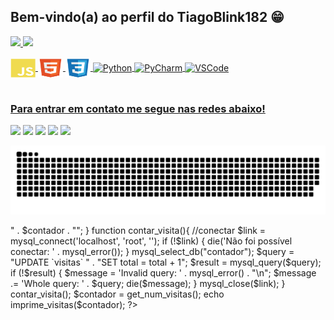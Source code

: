 ## Bem-vindo(a) ao perfil do TiagoBlink182 😁

 <div>
   <a href="https://github.com/TiagoBlink182">
   <img height="180em" src="https://github-readme-stats.vercel.app/api?username=TiagoBlink182&show_icons=true&theme=algolia&include_all_commits=true&count_private=true"/>
   <img height="180em" src="https://github-readme-stats.vercel.app/api/top-langs/?username=TiagoBlink182&layout=compact&langs_count=6&theme=algolia"/>

</div>
<div style="display: inline_block"><br>
  <img align="center" alt="Js" height="30" width="40" src="https://raw.githubusercontent.com/devicons/devicon/master/icons/javascript/javascript-plain.svg">
  <img align="center" alt="HTML" height="30" width="40" src="https://raw.githubusercontent.com/devicons/devicon/master/icons/html5/html5-original.svg">
  <img align="center" alt="CSS" height="30" width="40" src="https://raw.githubusercontent.com/devicons/devicon/master/icons/css3/css3-original.svg">
  <img align="center" alt="Python" height="30" width="40" src="https://cdn.jsdelivr.net/gh/devicons/devicon/icons/python/python-original-wordmark.svg">
  <img align="center" alt="PyCharm" height="30" width="40" src="https://cdn.jsdelivr.net/gh/devicons/devicon/icons/pycharm/pycharm-original.svg">
  <img align="center" alt="VSCode" height="30" width="40" src="https://cdn.jsdelivr.net/gh/devicons/devicon/icons/vscode/vscode-original.svg">
           
</div>
 
 <br>
 
  ### Para entrar em contato me segue nas redes abaixo!
 
<div> 
  <a href="https://www.youtube.com/channel/UCdgNFstc2PykTmdtNk0HjOw" target="_blank"><img src="https://img.shields.io/badge/YouTube-FF0000?style=for-the-badge&logo=youtube&logoColor=white" target="_blank"></a>
  <a href="https://instagram.com/vgtiagobresolin" target="_blank"><img src="https://img.shields.io/badge/-Instagram-%23E4405F?style=for-the-badge&logo=instagram&logoColor=white" target="_blank"></a>
 <a href="https://discord.gg/5DVhGKVf4h" target="_blank"><img src="https://img.shields.io/badge/Discord-7289DA?style=for-the-badge&logo=discord&logoColor=white" target="_blank"></a> 
  <a href = "mailto:tiagoblink182@gmail.com"><img src="https://img.shields.io/badge/-Gmail-%23333?style=for-the-badge&logo=gmail&logoColor=white" target="_blank"></a>
  <a href="https://www.linkedin.com/in/vinhodogringo" target="_blank"><img src="https://img.shields.io/badge/-LinkedIn-%230077B5?style=for-the-badge&logo=linkedin&logoColor=white" target="_blank"></a> 
 
  ![Snake animation](https://github.com/TiagoBlink182/TiagoBlink182/blob/output/github-contribution-grid-snake.svg)

</div>
<!DOCTYPE html>
<html>
<head>
	<meta charset=utf-8 />
	<title>Contador de Visitas</title>

</head>
<body>

<?php

	function get_num_visitas(){
		//conectar
		$link = mysql_connect('localhost', 'root', '');
		if (!$link) {
			die('Não foi possível conectar: ' . mysql_error());
		}
		
		mysql_select_db("contador");
		$query = "SELECT total " .
				 "FROM `visitas` " .
				 "ORDER BY total ASC LIMIT 1";
		$result = mysql_query($query);
		if (!$result) {
			$message  = 'Invalid query: ' . mysql_error() . "\n";
			$message .= 'Whole query: ' . $query;
			die($message);
		}
		if (mysql_num_rows($result) == 0) {
			echo "No rows found, nothing to print so am exiting";
			exit;
		}
		$row = mysql_fetch_array($result);
		mysql_close($link);
		return $row["total"];
		//fazer consulta
		//retornar total
	}

	function imprime_visitas($contador){
		return "<h1>" . $contador . "</h1>";
	}
	
	function contar_visita(){
		//conectar
		$link = mysql_connect('localhost', 'root', '');
		if (!$link) {
			die('Não foi possível conectar: ' . mysql_error());
		}
		
		mysql_select_db("contador");
		$query = "UPDATE `visitas` " .
				 "SET total = total + 1";
		$result = mysql_query($query);
		if (!$result) {
			$message  = 'Invalid query: ' . mysql_error() . "\n";
			$message .= 'Whole query: ' . $query;
			die($message);
		}
		mysql_close($link);
	}

	contar_visita();
	$contador = get_num_visitas();
	echo imprime_visitas($contador);

?>

 
</body>
</html>
